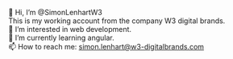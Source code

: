 👋 Hi, I’m @SimonLenhartW3 <br />
This is my working account from the company W3 digital brands. <br />
👀 I’m interested in web development.<br />
🌱 I’m currently learning angular.<br />
📫 How to reach me: simon.lenhart@w3-digitalbrands.com

<!---
SimonLenhartW3/SimonLenhartW3 is a ✨ special ✨ repository because its `README.md` (this file) appears on your GitHub profile.
You can click the Preview link to take a look at your changes.
--->
